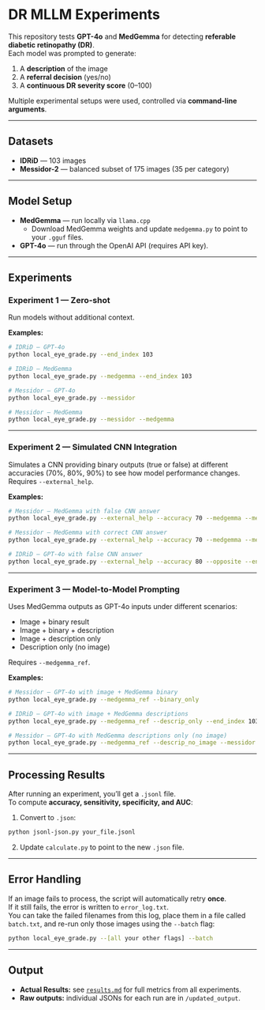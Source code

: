 # DR MLLM Experiments

This repository tests **GPT-4o** and **MedGemma** for detecting **referable diabetic retinopathy (DR)**.  
Each model was prompted to generate:  
1. A **description** of the image  
2. A **referral decision** (yes/no)
3. A **continuous DR severity score** (0–100)

Multiple experimental setups were used, controlled via **command-line arguments**.

---

## Datasets

- **IDRiD** — 103 images  
- **Messidor-2** — balanced subset of 175 images (35 per category)

---

## Model Setup

- **MedGemma** — run locally via `llama.cpp`  
  - Download MedGemma weights and update `medgemma.py` to point to your `.gguf` files.
- **GPT-4o** — run through the OpenAI API (requires API key).

---

## Experiments

### **Experiment 1 — Zero-shot**
Run models without additional context.

**Examples:**
```bash
# IDRiD — GPT-4o
python local_eye_grade.py --end_index 103

# IDRiD — MedGemma
python local_eye_grade.py --medgemma --end_index 103

# Messidor — GPT-4o
python local_eye_grade.py --messidor

# Messidor — MedGemma
python local_eye_grade.py --messidor --medgemma
```

---

### **Experiment 2 — Simulated CNN Integration**
Simulates a CNN providing binary outputs (true or false) at different accuracies (70%, 80%, 90%) to see how model performance changes.  
Requires `--external_help`.

**Examples:**
```bash
# Messidor — MedGemma with false CNN answer
python local_eye_grade.py --external_help --accuracy 70 --medgemma --messidor --opposite

# Messidor — MedGemma with correct CNN answer
python local_eye_grade.py --external_help --accuracy 70 --medgemma --messidor

# IDRiD — GPT-4o with false CNN answer
python local_eye_grade.py --external_help --accuracy 80 --opposite --end_index 103
```

---

### **Experiment 3 — Model-to-Model Prompting**
Uses MedGemma outputs as GPT-4o inputs under different scenarios:  
- Image + binary result  
- Image + binary + description  
- Image + description only  
- Description only (no image)

Requires `--medgemma_ref`.

**Examples:**
```bash
# Messidor — GPT-4o with image + MedGemma binary
python local_eye_grade.py --medgemma_ref --binary_only

# IDRiD — GPT-4o with image + MedGemma descriptions
python local_eye_grade.py --medgemma_ref --descrip_only --end_index 103

# Messidor — GPT-4o with MedGemma descriptions only (no image)
python local_eye_grade.py --medgemma_ref --descrip_no_image --messidor
```

---

## Processing Results

After running an experiment, you’ll get a `.jsonl` file.  
To compute **accuracy, sensitivity, specificity, and AUC**:

1. Convert to `.json`:
```bash
python jsonl-json.py your_file.jsonl
```
2. Update `calculate.py` to point to the new `.json` file.

---

## Error Handling

If an image fails to process, the script will automatically retry **once**.  
If it still fails, the error is written to `error_log.txt`.  
You can take the failed filenames from this log, place them in a file called `batch.txt`, and re-run only those images using the `--batch` flag:

```bash
python local_eye_grade.py --[all your other flags] --batch
```

---

## Output

- **Actual Results:** see [`results.md`](./results.md) for full metrics from all experiments.  
- **Raw outputs:** individual JSONs for each run are in `/updated_output`.
